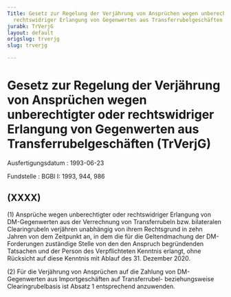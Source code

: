 ```yaml
---
Title: Gesetz zur Regelung der Verjährung von Ansprüchen wegen unberechtigter oder
  rechtswidriger Erlangung von Gegenwerten aus Transferrubelgeschäften
jurabk: TrVerjG
layout: default
origslug: trverjg
slug: trverjg

---
```


# Gesetz zur Regelung der Verjährung von Ansprüchen wegen unberechtigter oder rechtswidriger Erlangung von Gegenwerten aus Transferrubelgeschäften (TrVerjG)

Ausfertigungsdatum
:   1993-06-23

Fundstelle
:   BGBl I: 1993, 944, 986



## (XXXX)

(1) Ansprüche wegen unberechtigter oder rechtswidriger Erlangung von DM-Gegenwerten aus der Verrechnung von Transferrubeln bzw. bilateralen Clearingrubeln verjähren unabhängig von ihrem Rechtsgrund in zehn Jahren von dem Zeitpunkt an, in dem die für die Geltendmachung der DM-Forderungen zuständige Stelle von den den Anspruch begründenden Tatsachen und der Person des Verpflichteten Kenntnis erlangt, ohne Rücksicht auf diese Kenntnis mit Ablauf des 31. Dezember 2020.

(2) Für die Verjährung von Ansprüchen auf die Zahlung von DM-Gegenwerten aus Importgeschäften auf Transferrubel- beziehungsweise Clearingrubelbasis ist Absatz 1 entsprechend anzuwenden.

